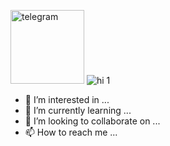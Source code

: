<img width="118" alt="telegram" src="https://user-images.githubusercontent.com/100597998/159125765-e3136ec4-4fdf-4eaf-90a4-10fbf120103e.png"> ![hi 1](https://user-images.githubusercontent.com/100597998/159125885-8e89ab0f-d240-4656-9f62-f7bbd56ac4c5.gif)



- 👀 I’m interested in ...
- 🌱 I’m currently learning ...
- 💞️ I’m looking to collaborate on ...
- 📫 How to reach me ...

<!---
MrKrishnaAgarwal/MrKrishnaAgarwal is a ✨ special ✨ repository because its `README.md` (this file) appears on your GitHub profile.
You can click the Preview link to take a look at your changes.
--->


